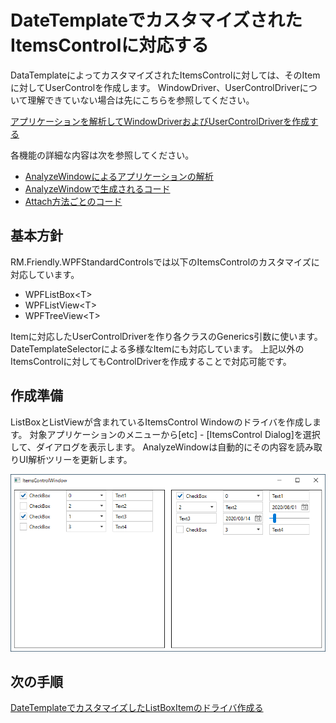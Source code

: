 # DateTemplateでカスタマイズされたItemsControlに対応する

DataTemplateによってカスタマイズされたItemsControlに対しては、そのItemに対してUserControlを作成します。
WindowDriver、UserControlDriverについて理解できていない場合は先にこちらを参照してください。

[アプリケーションを解析してWindowDriverおよびUserControlDriverを作成する](tutorial/WindowDriver.md)

各機能の詳細な内容は次を参照してください。

- [AnalyzeWindowによるアプリケーションの解析](../feature/AnalyzeWindow.md)
- [AnalyzeWindowで生成されるコード](../feature/GeneratedCode.md)
- [Attach方法ごとのコード](../feature/Attach.md)

## 基本方針
RM.Friendly.WPFStandardControlsでは以下のItemsControlのカスタマイズに対応しています。
+ WPFListBox&lt;T>
+ WPFListView&lt;T>
+ WPFTreeView&lt;T>

Itemに対応したUserControlDriverを作り各クラスのGenerics引数に使います。
DateTemplateSelectorによる多様なItemにも対応しています。
上記以外のItemsControlに対してもControlDriverを作成することで対応可能です。

## 作成準備
ListBoxとListViewが含まれているItemsControl Windowのドライバを作成します。
対象アプリケーションのメニューから[etc] - [ItemsControl  Dialog]を選択して、ダイアログを表示します。
AnalyzeWindowは自動的にその内容を読み取りUI解析ツリーを更新します。

![ItemsControlWindow.png](../Img/ItemsControlWindow.png)

## 次の手順
[DateTemplateでカスタマイズしたListBoxItemのドライバ作成る](ItemsControlDriver1.md)

